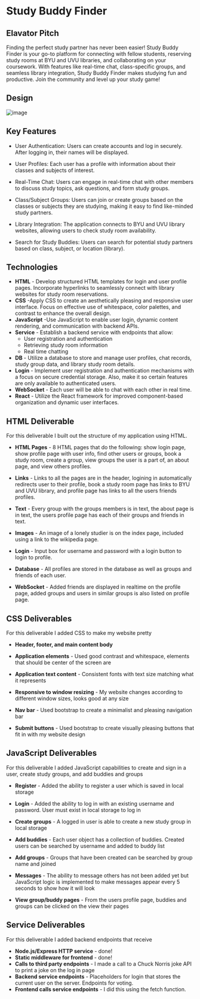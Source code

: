 # Study Buddy Finder

## Elavator Pitch

Finding the perfect study partner has never been easier! Study Buddy Finder is your go-to platform for connecting with fellow students, reserving study rooms at BYU and UVU libraries, and collaborating on your coursework. With features like real-time chat, class-specific groups, and seamless library integration, Study Buddy Finder makes studying fun and productive. Join the community and level up your study game!

## Design
![image](https://github.com/jfernnn/startup/assets/18669390/48388895-e63f-435d-98fb-52593f0deb08)


## Key Features

- User Authentication: Users can create accounts and log in securely. After logging in, their names will be displayed.

- User Profiles: Each user has a profile with information about their classes and subjects of interest.

- Real-Time Chat: Users can engage in real-time chat with other members to discuss study topics, ask questions, and form study groups.

- Class/Subject Groups: Users can join or create groups based on the classes or subjects they are studying, making it easy to find like-minded study partners.

- Library Integration: The application connects to BYU and UVU library websites, allowing users to check study room availability.

- Search for Study Buddies: Users can search for potential study partners based on class, subject, or location (library).


## Technologies

- **HTML** - Develop structured HTML templates for login and user profile pages.
Incorporate hyperlinks to seamlessly connect with library websites for study room reservations.
- **CSS** -Apply CSS to create an aesthetically pleasing and responsive user interface.
Focus on effective use of whitespace, color palettes, and contrast to enhance the overall design.
- **JavaScript** -Use JavaScript to enable user login, dynamic content rendering, and communication with backend APIs.
- **Service** - Establish a  backend service with endpoints that allow:
  - User registration and authentication
  - Retrieving study room information
  - Real time chatting
- **DB** - Utilize a database to store and manage user profiles, chat records, study group data, and library study room details.
- **Login** - Implement user registration and authentication mechanisms with a focus on secure credential storage. Also, make it so certain features are only available to authenticated users.
- **WebSocket** - Each user will be able to chat with each other in real time.
- **React** - Utilize the React framework for improved component-based organization and dynamic user interfaces.

## HTML Deliverable

For this deliverable I built out the structure of my application using HTML.

- **HTML Pages** - 8 HTML pages that do the following: show login page, show profile page with user info, find other users or groups, book a study room, create a group, view groups the user is a part of, an about page, and view others profiles.

- **Links** - Links to all the pages are in the header, logining in automatically redirects user to their profile, book a study room page has links to BYU and UVU library, and profile page has links to all the users friends profiles.

- **Text** - Every group with the groups members is in text, the about page is in text, the users profile page has each of their groups and friends in text.

- **Images** - An image of a lonely studier is on the index page, included using a link to the wikipedia page.

- **Login** - Input box for username and password with a login button to login to profile.

- **Database** - All profiles are stored in the database as well as groups and friends of each user.

- **WebSocket** - Added friends are displayed in realtime on the profile page, added groups and users in similar groups is also listed on profile page.

## CSS Deliverables

For this deliverable I added CSS to make my website pretty

- **Header, footer, and main content body**

- **Application elements** - Used good contrast and whitespace, elements that should be center of the screen are

- **Application text content** - Consistent fonts with text size matching what it represents

- **Responsive to window resizing** - My website changes according to different window sizes, looks good at any size

- **Nav bar** - Used bootstrap to create a minimalist and pleasing navigation bar

- **Submit buttons** - Used bootstrap to create visually pleasing buttons that fit in with my website design

## JavaScript Deliverables

For this deliverable I added JavaScript capabilities to create and sign in a user, create study groups, and add buddies and groups

- **Register** - Added the ability to register a user which is saved in local storage

- **Login** - Added the ability to log in with an existing username and password. User must exist in local storage to log in

- **Create groups** - A logged in user is able to create a new study group in local storage

- **Add buddies** - Each user object has a collection of buddies. Created users can be searched by username and added to buddy list

- **Add groups** - Groups that have been created can be searched by group name and joined

- **Messages** - The ability to message others has not been added yet but JavaScript logic is implemented to make messages appear every 5 seconds to show how it will look

- **View group/buddy pages** - From the users profile page, buddies and groups can be clicked on the view their pages

## Service Deliverables

For this deliverable I added backend endpoints that receive

- **Node.js/Express HTTP service** - done!
- **Static middleware for frontend** - done!
- **Calls to third party endpoints** - I made a call to a Chuck Norris joke API to print a joke on the log in page
- **Backend service endpoints** - Placeholders for login that stores the current user on the server. Endpoints for voting.
- **Frontend calls service endpoints** - I did this using the fetch function.